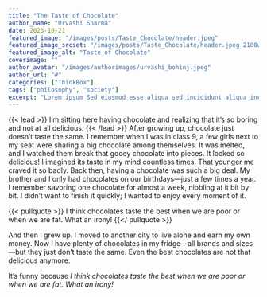 ```yaml
---
title: "The Taste of Chocolate"
author_name: "Urvashi Sharma"
date: 2023-10-21
featured_image: "/images/posts/Taste_Chocolate/header.jpeg"
featured_image_srcset: "/images/posts/Taste_Chocolate/header.jpeg 2100w, /images/posts/Taste_Chocolate/header.jpeg 1050w"
featured_image_alt: "Taste of Chocolate"
coverimage: ""
author_avatar: "/images/authorimages/urvashi_bohinj.jpeg"
author_url: "#"
categories: ["ThinkBox"]
tags: ["philosophy", "society"]
excerpt: "Lorem ipsum Sed eiusmod esse aliqua sed incididunt aliqua incididunt mollit id..."
---
```

{{< lead >}}
I’m sitting here having chocolate and realizing that it’s so boring and not at all delicious.
{{< /lead >}}
After growing up, chocolate just doesn’t taste the same. I remember when I was in class 9, a few girls next to my seat were sharing a big chocolate among themselves. It was melted, and I watched them break that gooey chocolate into pieces. It looked so delicious! I imagined its taste in my mind countless times. That younger me craved it so badly. Back then, having a chocolate was such a big deal. My brother and I only had chocolates on our birthdays—just a few times a year. I remember savoring one chocolate for almost a week, nibbling at it bit by bit. I didn’t want to finish it quickly; I wanted to enjoy every moment of it.

{{< pullquote >}}
I think chocolates taste the best when we are poor or when we are fat. What an irony!
{{</ pullquote >}}

And then I grew up. I moved to another city to live alone and earn my own money. Now I have plenty of chocolates in my fridge—all brands and sizes—but they just don’t taste the same. Even the best chocolates are not that delicious anymore. 

It’s funny because *I think chocolates taste the best when we are poor or when we are fat. What an irony!*
